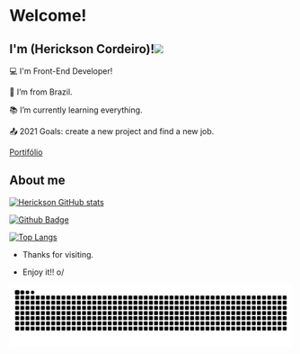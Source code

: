 # Welcome!

 

## I'm (Herickson Cordeiro)!<img src=https://github.com/TheDudeThatCode/TheDudeThatCode/blob/master/Assets/Earth.gif width="30">

 

:computer: I'm Front-End Developer!

:house_with_garden: I’m from Brazil.

:books: I’m currently learning everything.

:outbox_tray: 2021 Goals: create a new project and find a new job.


[Portifólio](https://hericksonwcordeiro.github.io/Herickson/)

 

## About me
[![Herickson GitHub stats](https://github-readme-stats.vercel.app/api?username=hericksonwcordeiro)](https://github.com/hericksonwcordeiro/github-readme-stats)

[![Github Badge](https://img.shields.io/badge/-Github-000?style=flat-square&logo=Github&logoColor=white&link=https://github.com/HericksonWCordeiro)](https://github.com/HericksonWCordeiro)

[![Top Langs](https://github-readme-stats.vercel.app/api/top-langs/?username=hericksonwcordeiro&layout=compact)](https://github.com/hericksonwcordeiro/github-readme-stats)



- Thanks for visiting.

- Enjoy it!! o/

<img src="https://github.com/HericksonWCordeiro/snakesvg/blob/main/snake.svg"/>
